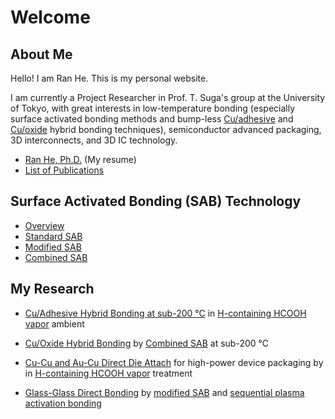 # Welcome

## About Me

Hello! I am Ran He. This is my personal website.

I am currently a Project Researcher in Prof. T. Suga's group at the University of Tokyo, with great interests in low-temperature bonding \(especially surface activated bonding methods and bump-less [Cu/adhesive](/en/Cu-adhesive-hybrid-bonding.md) and [Cu/oxide](/en/Cu-oxide-hybrid-bonding.md) hybrid bonding techniques\),  semiconductor advanced packaging, 3D interconnects, and 3D IC technology.

* [Ran He, Ph.D.](/en/heran.md) \(My resume\)
* [List of Publications](en/publications.md)

## Surface Activated Bonding \(SAB\) Technology

* [Overview](/sab/sab.md)
* [Standard SAB](/sab/standard-sab.md)
* [Modified SAB](/sab/modified-sab.md)
* [Combined SAB](/sab/combined-sab.md)

## My Research

* [Cu/Adhesive Hybrid Bonding at sub-200 °C](/en/Cu-adhesive-hybrid-bonding.md) in [H-containing HCOOH vapor](/sab/h-containing-hcooh-vapor.md) ambient

* [Cu/Oxide Hybrid Bonding](en/Cu-oxide-hybrid-bonding.md) by [Combined SAB](/sab/combined-sab.md) at sub-200 °C

* [Cu-Cu and Au-Cu Direct Die Attach](en/Au-Cu-direct-die-attach.md) for high-power device packaging by in [H-containing HCOOH vapor](/sab/h-containing-hcooh-vapor.md) treatment

* [Glass-Glass Direct Bonding](en/glass-glass-direct-bonding.md) by [modified SAB](/sab/modified-sab.md) and [sequential plasma activation bonding](/sab/sequential-plasma-activation-bonding.md)



